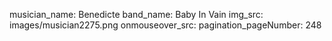 musician_name: Benedicte
band_name: Baby In Vain
img_src: images/musician2275.png
onmouseover_src: 
pagination_pageNumber: 248